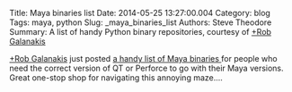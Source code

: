 Title: Maya binaries list
Date: 2014-05-25 13:27:00.004
Category: blog
Tags: maya, python
Slug: _maya_binaries_list
Authors: Steve Theodore
Summary: A list of handy Python binary repositories, courtesy of [+Rob Galanakis](https://plus.google.com/112207898076601628221) 

[+Rob Galanakis](https://plus.google.com/112207898076601628221)  just posted [a handy list of Maya binaries ](http://www.robg3d.com/maya-windows-binaries/)for people who need the correct version of QT or Perforce to go with their Maya versions.  Great one-stop shop for navigating this annoying maze....

  


